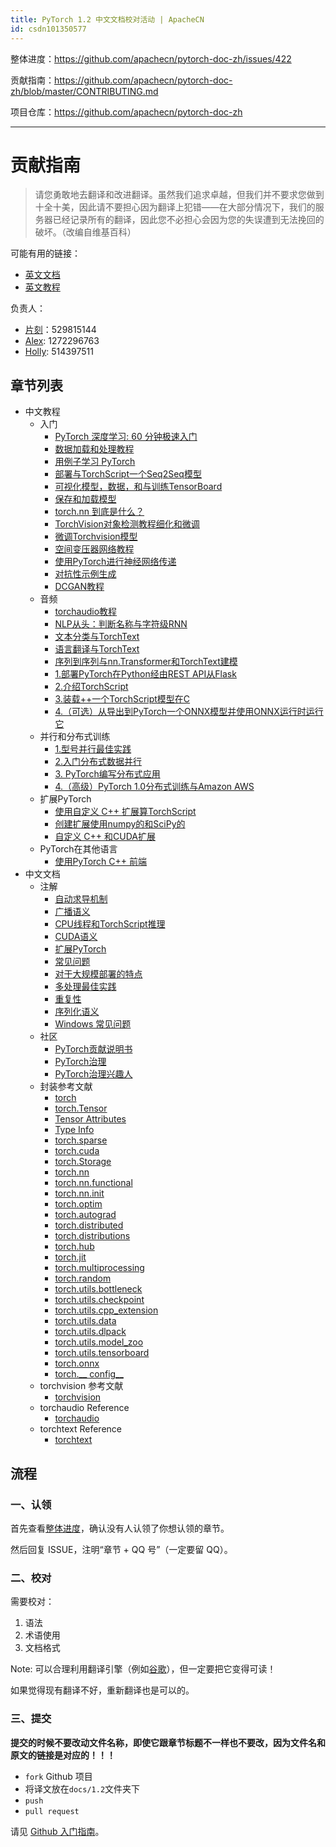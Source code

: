 ```yaml
---
title: PyTorch 1.2 中文文档校对活动 | ApacheCN
id: csdn101350577
---
```


整体进度：https://github.com/apachecn/pytorch-doc-zh/issues/422

贡献指南：https://github.com/apachecn/pytorch-doc-zh/blob/master/CONTRIBUTING.md

项目仓库：https://github.com/apachecn/pytorch-doc-zh

* * *

# 贡献指南

> 请您勇敢地去翻译和改进翻译。虽然我们追求卓越，但我们并不要求您做到十全十美，因此请不要担心因为翻译上犯错——在大部分情况下，我们的服务器已经记录所有的翻译，因此您不必担心会因为您的失误遭到无法挽回的破坏。（改编自维基百科）

可能有用的链接：

*   [英文文档](https://pytorch.org/docs/)
*   [英文教程](https://pytorch.org/tutorials/)

负责人：

*   [片刻](https://github.com/jiangzhonglian)：529815144
*   [Alex](https://github.com/AlexJakin): 1272296763
*   [Holly](https://github.com/kunwuz): 514397511

## 章节列表

*   中文教程
    *   入门
        *   [PyTorch 深度学习: 60 分钟极速入门](https://github.com/apachecn/pytorch-doc-zh/blob/master/docs/1.2/beginner/deep_learning_60min_blitz.md)
        *   [数据加载和处理教程](https://github.com/apachecn/pytorch-doc-zh/blob/master/docs/1.2/beginner/data_loading_tutorial.md)
        *   [用例子学习 PyTorch](https://github.com/apachecn/pytorch-doc-zh/blob/master/docs/1.2/beginner/pytorch_with_examples.md)
        *   [部署与TorchScript一个Seq2Seq模型](https://github.com/apachecn/pytorch-doc-zh/blob/master/docs/1.2/beginner/deploy_seq2seq_hybrid_frontend_tutorial.md)
        *   [可视化模型，数据，和与训练TensorBoard](https://github.com/apachecn/pytorch-doc-zh/blob/master/docs/1.2/intermediate/tensorboard_tutorial.md)
        *   [保存和加载模型](https://github.com/apachecn/pytorch-doc-zh/blob/master/docs/1.2/beginner/saving_loading_models.md)
        *   [torch.nn 到底是什么？](https://github.com/apachecn/pytorch-doc-zh/blob/master/docs/1.2/beginner/nn_tutorial.md)
        *   [TorchVision对象检测教程细化和微调](https://github.com/apachecn/pytorch-doc-zh/blob/master/docs/1.2/intermediate/torchvision_tutorial.md)
        *   [微调Torchvision模型](https://github.com/apachecn/pytorch-doc-zh/blob/master/docs/1.2/beginner/finetuning_torchvision_models_tutorial.md)
        *   [空间变压器网络教程](https://github.com/apachecn/pytorch-doc-zh/blob/master/docs/1.2/intermediate/spatial_transformer_tutorial.md)
        *   [使用PyTorch进行神经网络传递](https://github.com/apachecn/pytorch-doc-zh/blob/master/docs/1.2/advanced/neural_style_tutorial.md)
        *   [对抗性示例生成](https://github.com/apachecn/pytorch-doc-zh/blob/master/docs/1.2/beginner/fgsm_tutorial.md)
        *   [DCGAN教程](https://github.com/apachecn/pytorch-doc-zh/blob/master/docs/1.2/beginner/dcgan_faces_tutorial.md)
    *   音频
        *   [torchaudio教程](https://github.com/apachecn/pytorch-doc-zh/blob/master/docs/1.2/beginner/audio_preprocessing_tutorial.md)
        *   [NLP从头：判断名称与字符级RNN](https://github.com/apachecn/pytorch-doc-zh/blob/master/docs/1.2/intermediate/char_rnn_classification_tutorial.md)
        *   [文本分类与TorchText](https://github.com/apachecn/pytorch-doc-zh/blob/master/docs/1.2/beginner/text_sentiment_ngrams_tutorial.md)
        *   [语言翻译与TorchText](https://github.com/apachecn/pytorch-doc-zh/blob/master/docs/1.2/beginner/torchtext_translation_tutorial.md)
        *   [序列到序列与nn.Transformer和TorchText建模](https://github.com/apachecn/pytorch-doc-zh/blob/master/docs/1.2/beginner/transformer_tutorial.md)
        *   [1.部署PyTorch在Python经由REST API从Flask](https://github.com/apachecn/pytorch-doc-zh/blob/master/docs/1.2/intermediate/flask_rest_api_tutorial.md)
        *   [2.介绍TorchScript](https://github.com/apachecn/pytorch-doc-zh/blob/master/docs/1.2/beginner/Intro_to_TorchScript_tutorial.md)
        *   [3.装载++一个TorchScript模型在C](https://github.com/apachecn/pytorch-doc-zh/blob/master/docs/1.2/advanced/cpp_export.md)
        *   [4.（可选）从导出到PyTorch一个ONNX模型并使用ONNX运行时运行它](https://github.com/apachecn/pytorch-doc-zh/blob/master/docs/1.2/advanced/super_resolution_with_onnxruntime.md)
    *   并行和分布式训练
        *   [1.型号并行最佳实践](https://github.com/apachecn/pytorch-doc-zh/blob/master/docs/1.2/intermediate/model_parallel_tutorial.md)
        *   [2.入门分布式数据并行](https://github.com/apachecn/pytorch-doc-zh/blob/master/docs/1.2/intermediate/ddp_tutorial.md)
        *   [3\. PyTorch编写分布式应用](https://github.com/apachecn/pytorch-doc-zh/blob/master/docs/1.2/intermediate/dist_tuto.md)
        *   [4.（高级）PyTorch 1.0分布式训练与Amazon AWS](https://github.com/apachecn/pytorch-doc-zh/blob/master/docs/1.2/beginner/aws_distributed_training_tutorial.md)
    *   扩展PyTorch
        *   [使用自定义 C++ 扩展算TorchScript](https://github.com/apachecn/pytorch-doc-zh/blob/master/docs/1.2/advanced/torch_script_custom_ops.md)
        *   [创建扩展使用numpy的和SciPy的](https://github.com/apachecn/pytorch-doc-zh/blob/master/docs/1.2/advanced/numpy_extensions_tutorial.md)
        *   [自定义 C++ 和CUDA扩展](https://github.com/apachecn/pytorch-doc-zh/blob/master/docs/1.2/advanced/cpp_extension.md)
    *   PyTorch在其他语言
        *   [使用PyTorch C++ 前端](https://github.com/apachecn/pytorch-doc-zh/blob/master/docs/1.2/advanced/cpp_frontend.md)
*   中文文档
    *   注解
        *   [自动求导机制](https://github.com/apachecn/pytorch-doc-zh/blob/master/docs/1.2/notes/autograd.md)
        *   [广播语义](https://github.com/apachecn/pytorch-doc-zh/blob/master/docs/1.2/notes/broadcasting.md)
        *   [CPU线程和TorchScript推理](https://github.com/apachecn/pytorch-doc-zh/blob/master/docs/1.2/notes/cpu_threading_torchscript_inference.md)
        *   [CUDA语义](https://github.com/apachecn/pytorch-doc-zh/blob/master/docs/1.2/notes/cuda.md)
        *   [扩展PyTorch](https://github.com/apachecn/pytorch-doc-zh/blob/master/docs/1.2/notes/extending.md)
        *   [常见问题](https://github.com/apachecn/pytorch-doc-zh/blob/master/docs/1.2/notes/faq.md)
        *   [对于大规模部署的特点](https://github.com/apachecn/pytorch-doc-zh/blob/master/docs/1.2/notes/large_scale_deployments.md)
        *   [多处理最佳实践](https://github.com/apachecn/pytorch-doc-zh/blob/master/docs/1.2/notes/multiprocessing.md)
        *   [重复性](https://github.com/apachecn/pytorch-doc-zh/blob/master/docs/1.2/notes/randomness.md)
        *   [序列化语义](https://github.com/apachecn/pytorch-doc-zh/blob/master/docs/1.2/notes/serialization.md)
        *   [Windows 常见问题](https://github.com/apachecn/pytorch-doc-zh/blob/master/docs/1.2/notes/windows.md)
    *   社区
        *   [PyTorch贡献说明书](https://github.com/apachecn/pytorch-doc-zh/blob/master/docs/1.2/community/contribution_guide.md)
        *   [PyTorch治理](https://github.com/apachecn/pytorch-doc-zh/blob/master/docs/1.2/community/governance.md)
        *   [PyTorch治理兴趣人](https://github.com/apachecn/pytorch-doc-zh/blob/master/docs/1.2/community/persons_of_interest.md)
    *   封装参考文献
        *   [torch](https://github.com/apachecn/pytorch-doc-zh/blob/master/docs/1.2/torch.md)
        *   [torch.Tensor](https://github.com/apachecn/pytorch-doc-zh/blob/master/docs/1.2/tensors.md)
        *   [Tensor Attributes](https://github.com/apachecn/pytorch-doc-zh/blob/master/docs/1.2/tensor_attributes.md)
        *   [Type Info](https://github.com/apachecn/pytorch-doc-zh/blob/master/docs/1.2/type_info.md)
        *   [torch.sparse](https://github.com/apachecn/pytorch-doc-zh/blob/master/docs/1.2/sparse.md)
        *   [torch.cuda](https://github.com/apachecn/pytorch-doc-zh/blob/master/docs/1.2/cuda.md)
        *   [torch.Storage](https://github.com/apachecn/pytorch-doc-zh/blob/master/docs/1.2/storage.md)
        *   [torch.nn](https://github.com/apachecn/pytorch-doc-zh/blob/master/docs/1.2/nn.md)
        *   [torch.nn.functional](https://github.com/apachecn/pytorch-doc-zh/blob/master/docs/1.2/nn.functional.md)
        *   [torch.nn.init](https://github.com/apachecn/pytorch-doc-zh/blob/master/docs/1.2/nn.init.md)
        *   [torch.optim](https://github.com/apachecn/pytorch-doc-zh/blob/master/docs/1.2/optim.md)
        *   [torch.autograd](https://github.com/apachecn/pytorch-doc-zh/blob/master/docs/1.2/autograd.md)
        *   [torch.distributed](https://github.com/apachecn/pytorch-doc-zh/blob/master/docs/1.2/distributed.md)
        *   [torch.distributions](https://github.com/apachecn/pytorch-doc-zh/blob/master/docs/1.2/distributions.md)
        *   [torch.hub](https://github.com/apachecn/pytorch-doc-zh/blob/master/docs/1.2/hub.md)
        *   [torch.jit](https://github.com/apachecn/pytorch-doc-zh/blob/master/docs/1.2/jit.md)
        *   [torch.multiprocessing](https://github.com/apachecn/pytorch-doc-zh/blob/master/docs/1.2/multiprocessing.md)
        *   [torch.random](https://github.com/apachecn/pytorch-doc-zh/blob/master/docs/1.2/random.md)
        *   [torch.utils.bottleneck](https://github.com/apachecn/pytorch-doc-zh/blob/master/docs/1.2/bottleneck.md)
        *   [torch.utils.checkpoint](https://github.com/apachecn/pytorch-doc-zh/blob/master/docs/1.2/checkpoint.md)
        *   [torch.utils.cpp_extension](https://github.com/apachecn/pytorch-doc-zh/blob/master/docs/1.2/cpp_extension.md)
        *   [torch.utils.data](https://github.com/apachecn/pytorch-doc-zh/blob/master/docs/1.2/data.md)
        *   [torch.utils.dlpack](https://github.com/apachecn/pytorch-doc-zh/blob/master/docs/1.2/dlpack.md)
        *   [torch.utils.model_zoo](https://github.com/apachecn/pytorch-doc-zh/blob/master/docs/1.2/model_zoo.md)
        *   [torch.utils.tensorboard](https://github.com/apachecn/pytorch-doc-zh/blob/master/docs/1.2/tensorboard.md)
        *   [torch.onnx](https://github.com/apachecn/pytorch-doc-zh/blob/master/docs/1.2/onnx.md)
        *   [torch.__ config__](https://github.com/apachecn/pytorch-doc-zh/blob/master/docs/1.2/__config__.md)
    *   torchvision 参考文献
        *   [torchvision](https://github.com/apachecn/pytorch-doc-zh/blob/master/docs/1.2/torchvision/index.md)
    *   torchaudio Reference
        *   [torchaudio](https://github.com/apachecn/pytorch-doc-zh/blob/master/docs/1.2/https://pytorch.org/audio)
    *   torchtext Reference
        *   [torchtext](https://github.com/apachecn/pytorch-doc-zh/blob/master/docs/1.2/https://pytorch.org/text)

## 流程

### 一、认领

首先查看[整体进度](https://github.com/apachecn/pytorch-doc-zh/issues/274)，确认没有人认领了你想认领的章节。

然后回复 ISSUE，注明“章节 + QQ 号”（一定要留 QQ）。

### 二、校对

需要校对：

1.  语法
2.  术语使用
3.  文档格式

Note: 可以合理利用翻译引擎（例如[谷歌](https://translate.google.cn/)），但一定要把它变得可读！

如果觉得现有翻译不好，重新翻译也是可以的。

### 三、提交

**提交的时候不要改动文件名称，即使它跟章节标题不一样也不要改，因为文件名和原文的链接是对应的！！！**

*   `fork` Github 项目
*   将译文放在`docs/1.2`文件夹下
*   `push`
*   `pull request`

请见 [Github 入门指南](https://github.com/apachecn/kaggle/blob/master/docs/GitHub)。
